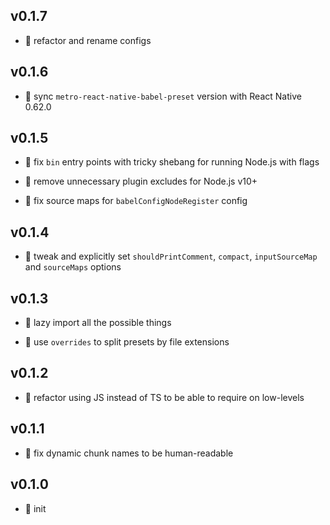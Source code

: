 ## v0.1.7

* 🐞 refactor and rename configs

## v0.1.6

* 🐞 sync `metro-react-native-babel-preset` version with React Native 0.62.0

## v0.1.5

* 🐞 fix `bin` entry points with tricky shebang for running Node.js with flags

* 🐞 remove unnecessary plugin excludes for Node.js v10+

* 🐞 fix source maps for `babelConfigNodeRegister` config

## v0.1.4

* 🐞 tweak and explicitly set `shouldPrintComment`, `compact`, `inputSourceMap` and `sourceMaps` options

## v0.1.3

* 🐞 lazy import all the possible things

* 🐞 use `overrides` to split presets by file extensions

## v0.1.2

* 🐞 refactor using JS instead of TS to be able to require on low-levels

## v0.1.1

* 🐞 fix dynamic chunk names to be human-readable

## v0.1.0

* 🐣 init
